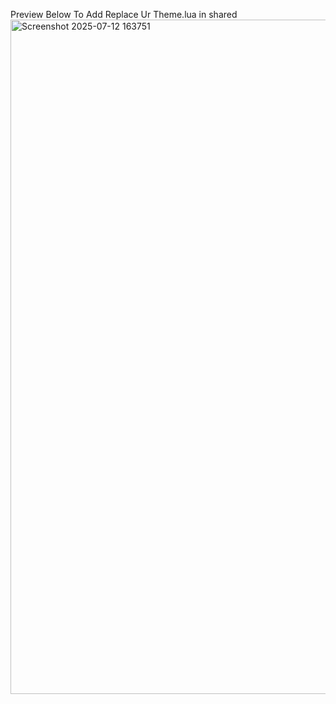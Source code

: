 Preview Below 
To Add Replace Ur Theme.lua in shared
<img width="1919" height="1079" alt="Screenshot 2025-07-12 163751" src="https://github.com/user-attachments/assets/4c007d04-746c-43c5-8382-6dc959a17980" />
